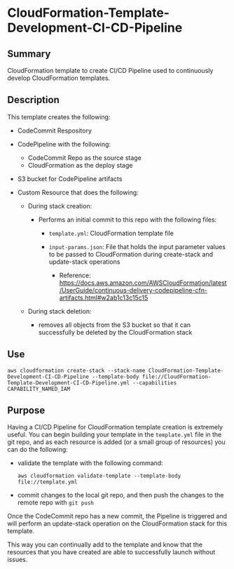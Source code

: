 # CloudFormation-Template-Development-CI-CD-Pipeline

## Summary
CloudFormation template to create CI/CD Pipeline used to continuously develop CloudFormation templates.

## Description

This template creates the following:

- CodeCommit Respository
- CodePipeline with the following:

    - CodeCommit Repo as the source stage
    - CloudFormation as the deploy stage

- S3 bucket for CodePipeline artifacts
- Custom Resource that does the following:
    - During stack creation:

        - Performs an initial commit to this repo with the following files:

            - `template.yml`: CloudFormation template file
            - `input-params.json`: File that holds the input parameter values to be passed to CloudFormation during create-stack and update-stack operations

                - Reference: https://docs.aws.amazon.com/AWSCloudFormation/latest/UserGuide/continuous-delivery-codepipeline-cfn-artifacts.html#w2ab1c13c15c15

    - During stack deletion:
        - removes all objects from the S3 bucket so that it can successfully be deleted by the CloudFormation stack 

## Use

`aws cloudformation create-stack --stack-name CloudFormation-Template-Development-CI-CD-Pipeline --template-body file://CloudFormation-Template-Development-CI-CD-Pipeline.yml --capabilities CAPABILITY_NAMED_IAM`

## Purpose

Having a CI/CD Pipeline for CloudFormation template creation is extremely useful.  You can begin building your template in the `template.yml` file in the git repo, and as each resource is added (or a small group of resources) you can do the following:

- validate the template with the following command:

    `aws cloudformation validate-template --template-body file://template.yml`

- commit changes to the local git repo, and then push the changes to the remote repo with `git push`

Once the CodeCommit repo has a new commit, the Pipeline is triggered and will perform an update-stack operation on the CloudFormation stack for this template.

This way you can continually add to the template and know that the resources that you have created are able to successfully launch without issues.

